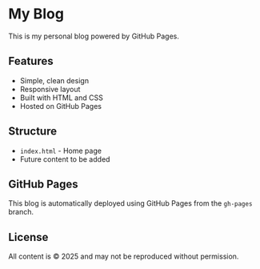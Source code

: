 # My Blog

This is my personal blog powered by GitHub Pages.

## Features

- Simple, clean design
- Responsive layout
- Built with HTML and CSS
- Hosted on GitHub Pages

## Structure

- `index.html` - Home page
- Future content to be added

## GitHub Pages

This blog is automatically deployed using GitHub Pages from the `gh-pages` branch.

## License

All content is © 2025 and may not be reproduced without permission.